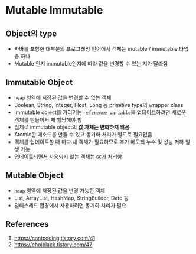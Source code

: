 # Mutable Immutable

## Object의 type

- 자바를 포함한 대부분의 프로그래밍 언어에서 객체는 mutable / immutable 타입 중 하나
- Mutable 인지 immutable인지에 따라 값을 변경할 수 있는 지가 달라짐

## Immutable Object

- `heap` 영역에 저장된 값을 변경할 수 없는 객체
- Boolean, String, Integer, Float, Long 등 primitive type의 wrapper class
- Immutable object를 가리키는 `reference variable`을 업데이트하려면 새로운 객체를 만들어서 재 할당해야 함
- 실제로 immutable object의 **값 자체는 변화하지 않음**
- Atomic한 메소드를 만들 수 있고 동기화 처리가 별도로 필요없음
- 객체를 업데이트할 때 마다 새 객체가 필요하므로 추가 메모리 누수 및 성능 저하 발생 가능
- 업데이트되면서 사용되지 않는 객체는 `GC`가 처리함

## Mutable Object

- `heap` 영역에 저장된 값을 변경 가능한 객체
- List, ArrayList, HashMap, StringBuilder, Date 등
- 멀티스레드 환경에서 사용하려면 동기화 처리가 필요

## References

1. https://cantcoding.tistory.com/41
2. https://choiblack.tistory.com/47
